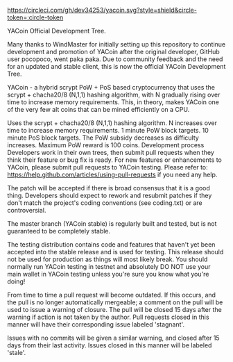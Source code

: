 https://circleci.com/gh/dev34253/yacoin.svg?style=shield&circle-token=:circle-token

YACoin Official Development Tree.

Many thanks to WindMaster for initially setting up this repository to continue development and promotion of YACoin after the original developer, GitHub user pocopoco, went paka paka. Due to community feedback and the need for an updated and stable client, this is now the official YACoin Development Tree.

YACoin - a hybrid scrypt PoW + PoS based cryptocurrency that uses the scrypt + chacha20/8 (N,1,1) hashing algorithm, with N gradually rising over time to increase memory requirements. This, in theory, makes YACoin one of the very few alt coins that can be mined efficiently on a CPU.

Uses the scrypt + chacha20/8 (N,1,1) hashing algorithm.
N increases over time to increase memory requirements.
1 minute PoW block targets.
10 minute PoS block targets.
The PoW subsidy decreases as difficulty increases.
Maximum PoW reward is 100 coins.
Development process
Developers work in their own trees, then submit pull requests when they think their feature or bug fix is ready. For new features or enhancements to YACoin, please submit pull requests to YACoin testing. Please refer to: https://help.github.com/articles/using-pull-requests if you need any help.

The patch will be accepted if there is broad consensus that it is a good thing. Developers should expect to rework and resubmit patches if they don't match the project's coding conventions (see coding.txt) or are controversial.

The master branch (YACoin stable) is regularly built and tested, but is not guaranteed to be completely stable.

The testing distribution contains code and features that haven't yet been accepted into the stable release and is used for testing. This release should not be used for production as things will most likely break. You should normally run YACoin testing in testnet and absolutely DO NOT use your main wallet in YACoin testing unless you're sure you know what you're doing!

From time to time a pull request will become outdated. If this occurs, and the pull is no longer automatically mergeable; a comment on the pull will be used to issue a warning of closure. The pull will be closed 15 days after the warning if action is not taken by the author. Pull requests closed in this manner will have their corresponding issue labeled 'stagnant'.

Issues with no commits will be given a similar warning, and closed after 15 days from their last activity. Issues closed in this manner will be labeled 'stale'.
